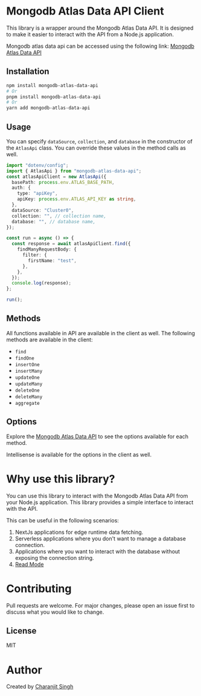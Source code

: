 # Mongodb Atlas Data API Client

This library is a wrapper around the Mongodb Atlas Data API. It is designed to make it easier to interact with the API from a Node.js application.

Mongodb atlas data api can be accessed using the following link: [Mongodb Atlas Data API](https://www.mongodb.com/docs/atlas/app-services/data-api/openapi/)

## Installation

```bash
npm install mongodb-atlas-data-api
# Or
pnpm install mongodb-atlas-data-api
# Or
yarn add mongodb-atlas-data-api
```

## Usage

You can specify `dataSource`, `collection`, and `database` in the constructor of the `AtlasApi` class. You can override these values in the method calls as well.

```typescript
import "dotenv/config";
import { AtlasApi } from "mongodb-atlas-data-api";
const atlasApiClient = new AtlasApi({
  basePath: process.env.ATLAS_BASE_PATH,
  auth: {
    type: "apiKey",
    apiKey: process.env.ATLAS_API_KEY as string,
  },
  dataSource: "Cluster0",
  collection: "", // collection name,
  database: "", // database name,
});

const run = async () => {
  const response = await atlasApiClient.find({
    findManyRequestBody: {
      filter: {
        firstName: "test",
      },
    },
  });
  console.log(response);
};

run();
```

## Methods

All functions available in API are available in the client as well. The following methods are available in the client:

- `find`
- `findOne`
- `insertOne`
- `insertMany`
- `updateOne`
- `updateMany`
- `deleteOne`
- `deleteMany`
- `aggregate`

## Options

Explore the [Mongodb Atlas Data API](https://www.mongodb.com/docs/atlas/app-services/data-api/openapi/) to see the options available for each method.

Intellisense is available for the options in the client as well.

# Why use this library?

You can use this library to interact with the Mongodb Atlas Data API from your Node.js application. This library provides a simple interface to interact with the API. 

This can be useful in the following scenarios:

1. NextJs applications for edge runtime data fetching.
2. Serverless applications where you don't want to manage a database connection.
3. Applications where you want to interact with the database without exposing the connection string.
4. [Read Mode](https://www.mongodb.com/docs/atlas/app-services/data-api/)

# Contributing

Pull requests are welcome. For major changes, please open an issue first to discuss what you would like to change.

## License

MIT

# Author

Created by [Charanjit Singh](https://github.com/charanjit-singh)